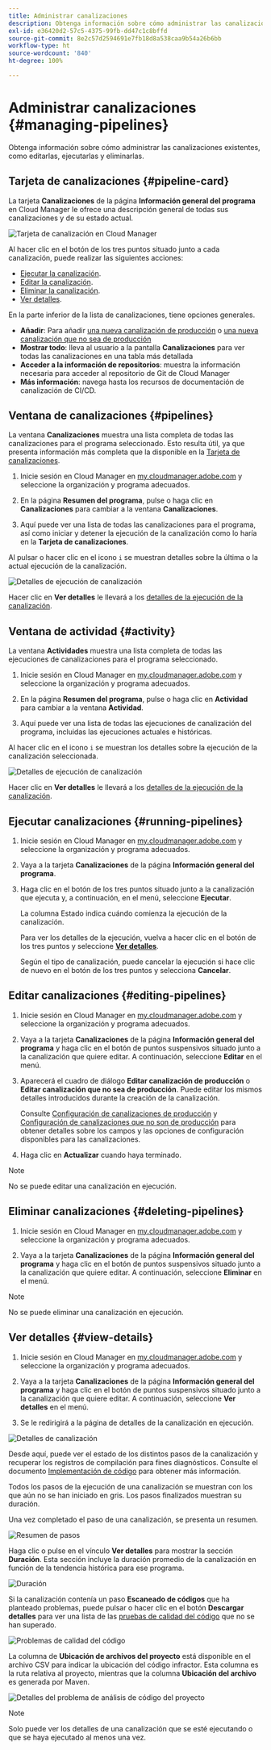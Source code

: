 ```yaml
---
title: Administrar canalizaciones
description: Obtenga información sobre cómo administrar las canalizaciones existentes, como editarlas, ejecutarlas y eliminarlas.
exl-id: e36420d2-57c5-4375-99fb-dd47c1c8bffd
source-git-commit: 8e2c57d2594691e7fb18d8a538caa9b54a26b6bb
workflow-type: ht
source-wordcount: '840'
ht-degree: 100%

---
```



# Administrar canalizaciones {#managing-pipelines}

Obtenga información sobre cómo administrar las canalizaciones existentes, como editarlas, ejecutarlas y eliminarlas.

## Tarjeta de canalizaciones {#pipeline-card}

La tarjeta **Canalizaciones** de la página **Información general del programa** en Cloud Manager le ofrece una descripción general de todas sus canalizaciones y de su estado actual.

![Tarjeta de canalización en Cloud Manager](/help/assets/configure-pipelines/pipelines-card.png)

Al hacer clic en el botón de los tres puntos situado junto a cada canalización, puede realizar las siguientes acciones:

* [Ejecutar la canalización](#running-pipelines). 
* [Editar la canalización](#editing-pipelines).
* [Eliminar la canalización](#deleting-pipelines).
* [Ver detalles](#view-details).

En la parte inferior de la lista de canalizaciones, tiene opciones generales.

* **Añadir**: Para añadir [una nueva canalización de producción](/help/using/production-pipelines.md) o [una nueva canalización que no sea de producción](/help/using/non-production-pipelines.md)
* **Mostrar todo**: lleva al usuario a la pantalla **Canalizaciones** para ver todas las canalizaciones en una tabla más detallada
* **Acceder a la información de repositorios**: muestra la información necesaria para acceder al repositorio de Git de Cloud Manager
* **Más información**: navega hasta los recursos de documentación de canalización de CI/CD.

## Ventana de canalizaciones {#pipelines}

La ventana **Canalizaciones** muestra una lista completa de todas las canalizaciones para el programa seleccionado. Esto resulta útil, ya que presenta información más completa que la disponible en la [Tarjeta de canalizaciones](#pipeline-card).

1. Inicie sesión en Cloud Manager en [my.cloudmanager.adobe.com](https://my.cloudmanager.adobe.com/) y seleccione la organización y programa adecuados.

1. En la página **Resumen del programa**, pulse o haga clic en **Canalizaciones** para cambiar a la ventana **Canalizaciones**.

1. Aquí puede ver una lista de todas las canalizaciones para el programa, así como iniciar y detener la ejecución de la canalización como lo haría en la **Tarjeta de canalizaciones**.

Al pulsar o hacer clic en el icono `i` se muestran detalles sobre la última o la actual ejecución de la canalización.

![Detalles de ejecución de canalización](/help/assets/configure-pipelines/pipeline-status.png)

Hacer clic en **Ver detalles** le llevará a los [detalles de la ejecución de la canalización](#view-details).

## Ventana de actividad {#activity}

La ventana **Actividades** muestra una lista completa de todas las ejecuciones de canalizaciones para el programa seleccionado.

1. Inicie sesión en Cloud Manager en [my.cloudmanager.adobe.com](https://my.cloudmanager.adobe.com/) y seleccione la organización y programa adecuados.

1. En la página **Resumen del programa**, pulse o haga clic en **Actividad** para cambiar a la ventana **Actividad**.

1. Aquí puede ver una lista de todas las ejecuciones de canalización del programa, incluidas las ejecuciones actuales e históricas.

Al hacer clic en el icono `i` se muestran los detalles sobre la ejecución de la canalización seleccionada.

![Detalles de ejecución de canalización](/help/assets/configure-pipelines/pipeline-activity.png)

Hacer clic en **Ver detalles** le llevará a los [detalles de la ejecución de la canalización](#view-details).

## Ejecutar canalizaciones {#running-pipelines}

1. Inicie sesión en Cloud Manager en [my.cloudmanager.adobe.com](https://my.cloudmanager.adobe.com/) y seleccione la organización y programa adecuados.
1. Vaya a la tarjeta **Canalizaciones** de la página **Información general del programa**.
1. Haga clic en el botón de los tres puntos situado junto a la canalización que ejecuta y, a continuación, en el menú, seleccione **Ejecutar**.

   La columna Estado indica cuándo comienza la ejecución de la canalización.

   Para ver los detalles de la ejecución, vuelva a hacer clic en el botón de los tres puntos y seleccione **[Ver detalles](#view-details)**.

   Según el tipo de canalización, puede cancelar la ejecución si hace clic de nuevo en el botón de los tres puntos y selecciona **Cancelar**.

## Editar canalizaciones {#editing-pipelines}

1. Inicie sesión en Cloud Manager en [my.cloudmanager.adobe.com](https://my.cloudmanager.adobe.com/) y seleccione la organización y programa adecuados.

1. Vaya a la tarjeta **Canalizaciones** de la página **Información general del programa** y haga clic en el botón de puntos suspensivos situado junto a la canalización que quiere editar. A continuación, seleccione **Editar** en el menú.

1. Aparecerá el cuadro de diálogo **Editar canalización de producción** o **Editar canalización que no sea de producción**. Puede editar los mismos detalles introducidos durante la creación de la canalización.

   Consulte [Configuración de canalizaciones de producción](/help/using/production-pipelines.md) y [Configuración de canalizaciones que no son de producción](/help/using/non-production-pipelines.md) para obtener detalles sobre los campos y las opciones de configuración disponibles para las canalizaciones.

1. Haga clic en **Actualizar** cuando haya terminado.

>[!NOTE]
>
>No se puede editar una canalización en ejecución.

## Eliminar canalizaciones {#deleting-pipelines}

1. Inicie sesión en Cloud Manager en [my.cloudmanager.adobe.com](https://my.cloudmanager.adobe.com/) y seleccione la organización y programa adecuados.

1. Vaya a la tarjeta **Canalizaciones** de la página **Información general del programa** y haga clic en el botón de puntos suspensivos situado junto a la canalización que quiere editar. A continuación, seleccione **Eliminar** en el menú.

>[!NOTE]
>
>No se puede eliminar una canalización en ejecución.

## Ver detalles {#view-details}

1. Inicie sesión en Cloud Manager en [my.cloudmanager.adobe.com](https://my.cloudmanager.adobe.com/) y seleccione la organización y programa adecuados.

1. Vaya a la tarjeta **Canalizaciones** de la página **Información general del programa** y haga clic en el botón de puntos suspensivos situado junto a la canalización que quiere editar. A continuación, seleccione **Ver detalles** en el menú.

1. Se le redirigirá a la página de detalles de la canalización en ejecución.

![Detalles de canalización](/help/assets/configure-pipelines/pipeline-running-details.png)

Desde aquí, puede ver el estado de los distintos pasos de la canalización y recuperar los registros de compilación para fines diagnósticos. Consulte el documento [Implementación de código](/help/using/code-deployment.md) para obtener más información.

Todos los pasos de la ejecución de una canalización se muestran con los que aún no se han iniciado en gris. Los pasos finalizados muestran su duración.

Una vez completado el paso de una canalización, se presenta un resumen.

![Resumen de pasos](/help/assets/configure-pipelines/pipeline-step.png)

Haga clic o pulse en el vínculo **Ver detalles** para mostrar la sección **Duración**. Esta sección incluye la duración promedio de la canalización en función de la tendencia histórica para ese programa.

![Duración](/help/assets/configure-pipelines/duration.png)

Si la canalización contenía un paso **Escaneado de códigos** que ha planteado problemas, puede pulsar o hacer clic en el botón **Descargar detalles** para ver una lista de las [pruebas de calidad del código](/help/using/code-quality-testing.md) que no se han superado.

![Problemas de calidad del código](assets/managing-pipelines-code-quality-issues.png)

La columna de **Ubicación de archivos del proyecto** está disponible en el archivo CSV para indicar la ubicación del código infractor. Esta columna es la ruta relativa al proyecto, mientras que la columna **Ubicación del archivo** es generada por Maven.

![Detalles del problema de análisis de código del proyecto](assets/managing-pipelines-code-quality-details.png)


>[!NOTE]
>
>Solo puede ver los detalles de una canalización que se esté ejecutando o que se haya ejecutado al menos una vez.
